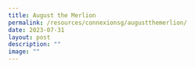 ```yaml
---
title: August the Merlion
permalink: /resources/connexionsg/augustthemerlion/
date: 2023-07-31
layout: post
description: ""
image: ""
---
```

